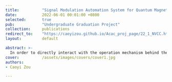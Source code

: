 ```yaml
---
title:          "Signal Modulation Automation System for Quantum Magnetometer"
date:           2022-06-01 00:01:00 +0800
selected:       true
pub:            "Undergraduate Graduation Project"
collection:     publications
redirect_to:    "https://caoyizou.github.io/Acac_proj_page/22_1_NVCC.html"
layout:         default

abstract: >-
  In order to directly interact with the operation mechanism behind the experiment, a section of microwave signal source and oscilloscope are programmed and controlled respectively, which contribute to an integrated and automated control system of the Quantum Magnetometer.
cover:          /assets/images/covers/cover1.jpg
authors:
- Caoyi Zou

---
```

